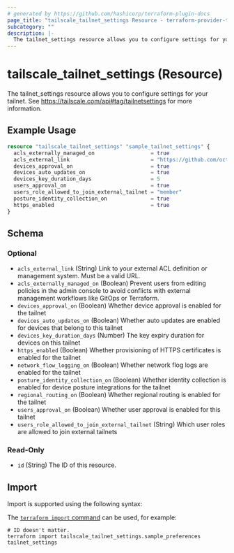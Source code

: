```yaml
---
# generated by https://github.com/hashicorp/terraform-plugin-docs
page_title: "tailscale_tailnet_settings Resource - terraform-provider-tailscale"
subcategory: ""
description: |-
  The tailnet_settings resource allows you to configure settings for your tailnet. See https://tailscale.com/api#tag/tailnetsettings for more information.
---
```


# tailscale_tailnet_settings (Resource)

The tailnet_settings resource allows you to configure settings for your tailnet. See https://tailscale.com/api#tag/tailnetsettings for more information.

## Example Usage

```terraform
resource "tailscale_tailnet_settings" "sample_tailnet_settings" {
  acls_externally_managed_on                  = true
  acls_external_link                          = "https://github.com/octocat/Hello-World"
  devices_approval_on                         = true
  devices_auto_updates_on                     = true
  devices_key_duration_days                   = 5
  users_approval_on                           = true
  users_role_allowed_to_join_external_tailnet = "member"
  posture_identity_collection_on              = true
  https_enabled                               = true
}
```

<!-- schema generated by tfplugindocs -->
## Schema

### Optional

- `acls_external_link` (String) Link to your external ACL definition or management system. Must be a valid URL.
- `acls_externally_managed_on` (Boolean) Prevent users from editing policies in the admin console to avoid conflicts with external management workflows like GitOps or Terraform.
- `devices_approval_on` (Boolean) Whether device approval is enabled for the tailnet
- `devices_auto_updates_on` (Boolean) Whether auto updates are enabled for devices that belong to this tailnet
- `devices_key_duration_days` (Number) The key expiry duration for devices on this tailnet
- `https_enabled` (Boolean) Whether provisioning of HTTPS certificates is enabled for the tailnet
- `network_flow_logging_on` (Boolean) Whether network flog logs are enabled for the tailnet
- `posture_identity_collection_on` (Boolean) Whether identity collection is enabled for device posture integrations for the tailnet
- `regional_routing_on` (Boolean) Whether regional routing is enabled for the tailnet
- `users_approval_on` (Boolean) Whether user approval is enabled for this tailnet
- `users_role_allowed_to_join_external_tailnet` (String) Which user roles are allowed to join external tailnets

### Read-Only

- `id` (String) The ID of this resource.

## Import

Import is supported using the following syntax:

The [`terraform import` command](https://developer.hashicorp.com/terraform/cli/commands/import) can be used, for example:

```shell
# ID doesn't matter.
terraform import tailscale_tailnet_settings.sample_preferences tailnet_settings
```
